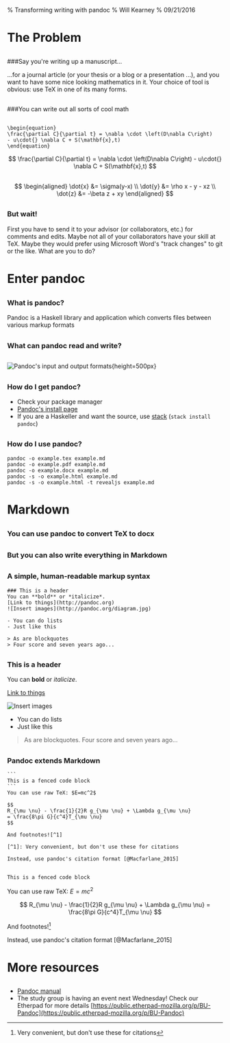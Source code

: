 % Transforming writing with pandoc
% Will Kearney
% 09/21/2016

# The Problem

##

###Say you're writing up a manuscript...

...for a journal article (or your thesis or a blog or a presentation ...), and you want to have some nice looking mathematics in it. Your choice of tool is obvious: use TeX in one of its many forms.

##

###You can write out all sorts of cool math

##

```
\begin{equation}
\frac{\partial C}{\partial t} = \nabla \cdot \left(D\nabla C\right)
- u\cdot{} \nabla C + S(\mathbf{x},t)
\end{equation}
```

$$
\frac{\partial C}{\partial t} = \nabla \cdot \left(D\nabla C\right) -
u\cdot{} \nabla C + S(\mathbf{x},t)
$$

##

$$
\begin{aligned}
\dot{x} &= \sigma(y-x) \\
\dot{y} &= \rho x - y - xz \\
\dot{z} &= -\beta z + xy
\end{aligned}
$$

##

### But wait!

First you have to send it to your advisor (or collaborators, etc.) for comments and edits. Maybe not all of your collaborators have your skill at TeX. Maybe they would prefer using Microsoft Word's "track changes" to git or the like. What are you to do?

# Enter pandoc

##

### What is pandoc?

Pandoc is a Haskell library and application which converts files between various markup formats

##

### What can pandoc read and write?

##

![Pandoc's input and output formats](http://pandoc.org/diagram.jpg){height=500px}

##

### How do I get pandoc?

- Check your package manager
- [Pandoc's install page](http://pandoc.org/installing.html)
- If you are a Haskeller and want the source, use [stack](http://haskellstack.org) (`stack install pandoc`)

##

### How do I use pandoc?

```
pandoc -o example.tex example.md
pandoc -o example.pdf example.md
pandoc -o example.docx example.md
pandoc -s -o example.html example.md
pandoc -s -o example.html -t revealjs example.md
```

# Markdown

##

### You can use pandoc to convert TeX to docx

##

### But you can also write everything in Markdown

##

### A simple, human-readable markup syntax


```
### This is a header
You can **bold** or *italicize*.
[Link to things](http://pandoc.org)
![Insert images](http://pandoc.org/diagram.jpg)

- You can do lists
- Just like this

> As are blockquotes
> Four score and seven years ago...
```

##

### This is a header
You can **bold** or *italicize*.

[Link to things](http://pandoc.org)

![Insert images](http://www.bu.edu/brand/files/2012/10/BU-Master-Logo.gif)

- You can do lists
- Just like this

> As are blockquotes.
> Four score and seven years ago...

##

### Pandoc extends Markdown

`````
```
This is a fenced code block
```
You can use raw TeX: $E=mc^2$

$$
R_{\mu \nu} - \frac{1}{2}R g_{\mu \nu} + \Lambda g_{\mu \nu}
= \frac{8\pi G}{c^4}T_{\mu \nu}
$$

And footnotes![^1]

[^1]: Very convenient, but don't use these for citations

Instead, use pandoc's citation format [@Macfarlane_2015]

`````

## 

```
This is a fenced code block
```
You can use raw TeX: $E=mc^2$

$$
R_{\mu \nu} - \frac{1}{2}R g_{\mu \nu} + \Lambda g_{\mu \nu}
= \frac{8\pi G}{c^4}T_{\mu \nu}
$$

And footnotes![^1]

[^1]: Very convenient, but don't use these for citations

Instead, use pandoc's citation format [@Macfarlane_2015]

# More resources

##

- [Pandoc manual](http://pandoc.org/MANUAL.html)
- The study group is having an event next Wednesday! Check our Etherpad for more details [https://public.etherpad-mozilla.org/p/BU-Pandoc](https://public.etherpad-mozilla.org/p/BU-Pandoc)
